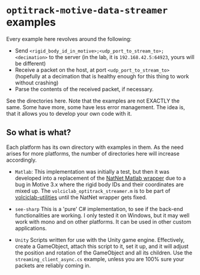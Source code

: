 # `optitrack-motive-data-streamer` examples

Every example here revolves around the following:

* Send `<rigid_body_id_in_motive>;<udp_port_to_stream_to>;<decimation>` to the server (in the lab, it is `192.168.42.5:64923`, yours will be different)
* Receive a packet on the host, at port `<udp_port_to_stream_to>` (hopefully at a decimation that is healthy enough for this thing to work without crashing)
* Parse the contents of the received packet, if necessary.

See the directories here. Note that the examples are not EXACTLY the same. Some have more, some have less error management. The idea is, that it allows you to develop your own code with it.

## So what is what?

Each platform has its own directory with examples in them. As the need arises for more platforms, the number of directories here will increase accordingly.

* `Matlab`:
This implementation was initially a test, but then it was developed into a replacement of the [NatNet Matlab wrapper](https://docs.optitrack.com/developer-tools/natnet-sdk/natnet-matlab-wrapper) due to a bug in Motive 3.x where the rigid body IDs and their coordinates are mixed up. The `volciclab_optitrack_streamer.m` is to be part of [volciclab-utilities](https://github.com/ha5dzs/volciclab-utilities/tree/main/OptiTrack) until the NatNet wrapper gets fixed.

* `see-sharp`
This is a 'pure' C# implementation, to see if the back-end functionalities are working. I only tested it on Windows, but it may well work with mono and on other platforms. It can be used in other custom applications.

* `Unity`
Scripts written for use with the Unity game engine. Effectively, create a GameObject, attach this script to it, set it up, and it will adjust the position and rotation of the GameObject and all its children. Use the `streaming_client_async.cs` example, unless you are 100% sure your packets are reliably coming in.